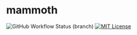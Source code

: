 # mammoth

![GitHub Workflow Status (branch)](https://img.shields.io/github/workflow/status/KyoriPowered/mammoth/build/master) [![MIT License](https://img.shields.io/badge/license-MIT-blue)](license.txt)
